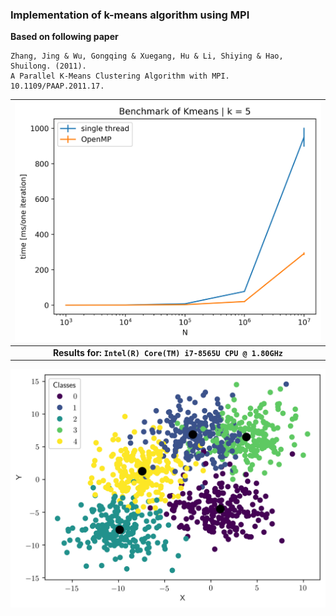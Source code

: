 ### Implementation of k-means algorithm using MPI

**Based on following paper**

    Zhang, Jing & Wu, Gongqing & Xuegang, Hu & Li, Shiying & Hao, Shuilong. (2011).
    A Parallel K-Means Clustering Algorithm with MPI. 10.1109/PAAP.2011.17.

| ![figures/benchmark_lenovo.png](figures/benchmark_lenovo_new.png) |
| :-----------------------------------------------------------: |
|  **Results for: `Intel(R) Core(TM) i7-8565U CPU @ 1.80GHz`**  |

![example](figures/kmeans-example.png)
